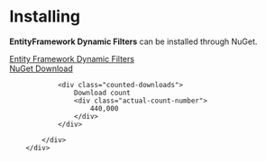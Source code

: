 # Installing

**EntityFramework Dynamic Filters** can be installed through NuGet.

<div class="row container-box-download">
	<div class="col-lg-6 box-download">
            <div class="box-content">
                <div class="version">
                    <a href="https://www.nuget.org/packages/EntityFramework.DynamicFilters" target="_blank" onclick="ga('send', 'event', { eventAction: 'download'});">
                        Entity Framework <span class="caracter-highlight align-top">Dynamic Filters</span>
                    </a>
                </div>
                <a class="btn btn-xl btn-z wow zoomIn" role="button" href="https://www.nuget.org/packages/EntityFramework.DynamicFilters" target="_blank" onclick="ga('send', 'event', { eventAction: 'download'});" style="visibility: visible; animation-name: zoomIn;">
                    <i class="fas fa-cloud-download-alt" aria-hidden="true"></i>
                    NuGet Download
                </a>

                <div class="counted-downloads">
                    Download count
                    <div class="actual-count-number">
                        440,000
                    </div>
                </div>

            </div>
        </div>
</div>
